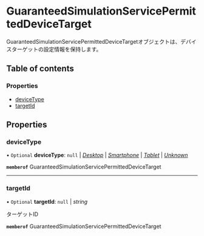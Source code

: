 # GuaranteedSimulationServicePermittedDeviceTarget


<div lang=\"ja\">GuaranteedSimulationServicePermittedDeviceTargetオブジェクトは、デバイスターゲットの設定情報を保持します。</div> 

## Table of contents

### Properties

- [deviceType](guaranteedsimulationservicepermitteddevicetarget.md#devicetype)
- [targetId](guaranteedsimulationservicepermitteddevicetarget.md#targetid)

## Properties

### deviceType

• `Optional` **deviceType**: ``null`` \| [*Desktop*](./enums/guaranteedsimulationservicedevicetype.md#desktop) \| [*Smartphone*](./enums/guaranteedsimulationservicedevicetype.md#smartphone) \| [*Tablet*](./enums/guaranteedsimulationservicedevicetype.md#tablet) \| [*Unknown*](./enums/guaranteedsimulationservicedevicetype.md#unknown)

**`memberof`** GuaranteedSimulationServicePermittedDeviceTarget

___

### targetId

• `Optional` **targetId**: ``null`` \| *string*

<div lang=\"ja\">ターゲットID</div> 

**`memberof`** GuaranteedSimulationServicePermittedDeviceTarget
